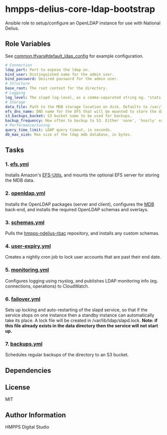hmpps-delius-core-ldap-bootstrap
=========

Ansible role to setup/configure an OpenLDAP instance for use with National Delius.


Role Variables
--------------
See [common.tfvars#default_ldap_config](https://github.com/ministryofjustice/hmpps-env-configs/blob/master/common/common.tfvars) for example configuration.

```yaml
# Connection
ldap_port: Port to expose the ldap on.
bind_user: Distinguished name for the admin user.
bind_password: Desired password for the admin user.
# Structure
base_root: The root context for the directory.
# Logging
log_level: The slapd log-level, as a comma-separated string eg. "stats,acl". See https://www.openldap.org/doc/admin24/slapdconfig.html#loglevel%20%3Clevel%3E
# Storage
data_file: Path to the MDB storage location on disk. Defaults to /var/lib/ldap/data.mdb
efs_dns_name: DNS name for the EFS that will be mounted to store the data_file. Leave empty to store data locally.
s3_backups_bucket: S3 bucket name to be used for backups.
backup_frequency: How often to backup to S3. Either 'none', 'hourly' or 'daily'.
# Performance/tuning
query_time_limit: LDAP query timout, in seconds.
db_max_size: Max size of the ldap mdb database, in bytes.
```

Tasks
-----
### 1. [efs.yml](tasks/efs.yml)
Installs Amazon's [EFS-Utils](https://github.com/aws/efs-utils),
and mounts the optional EFS server for storing the MDB data.

### 2. [openldap.yml](tasks/openldap.yml)
Installs the OpenLDAP packages (server and client), 
configures the [MDB](https://www.openldap.org/pub/hyc/mdb-paper.pdf) back-end,
and installs the required OpenLDAP schemas and overlays.

### 3. [schemas.yml](tasks/schemas.yml)
Pulls the [hmpps-ndelius-rbac](https://github.com/ministryofjustice/hmpps-ndelius-rbac) repository,
and installs any custom schemas.

### 4. [user-expiry.yml](tasks/user-expiry.yml)
Creates a nightly cron job to lock user accounts that are past their end date.

### 5. [monitoring.yml](tasks/monitoring.yml)
Configures logging using rsyslog, 
and publishes LDAP monitoring info (eg. connections, operations) to CloudWatch.

### 6. [failover.yml](tasks/failover.yml)
Sets up locking and auto-restarting of the slapd service, so that if the service stops on one instance then a standby instance can automatically take its place.
A lock file will be created in /var/lib/ldap/slapd.lock.
**Note: if this file already exists in the data directory then the service will not start up.** 

### 7. [backups.yml](tasks/backups.yml)
Schedules regular backups of the directory to an S3 bucket.

Dependencies
------------


License
-------

MIT

Author Information
------------------

HMPPS Digital Studio
